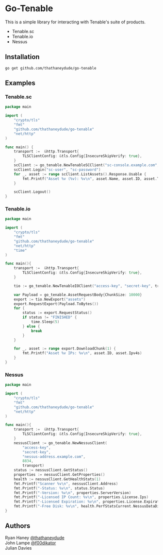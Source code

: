 # Go-Tenable

This is a simple library for interacting with Tenable's suite of products.  
* Tenable.sc
* Tenable.io
* Nessus

## Installation

    go get github.com/thathaneydude/go-tenable

## Examples

### Tenable.sc

```go
package main

import (
	"crypto/tls"
	"fmt"
	"github.com/thathaneydude/go-tenable"
	"net/http"
)

func main() {
	transport :=  &http.Transport{
		TLSClientConfig: &tls.Config{InsecureSkipVerify: true},
	}
	scClient := go_tenable.NewTenableSCClient("sc-console.example.com", transport)
	scClient.Login("sc-user", "sc-password")
	for _, asset := range scClient.ListAssets().Response.Usable {
		fmt.Printf("Asset %v (%v): %v\n", asset.Name, asset.ID, asset.Type)
	}

	scClient.Logout()
}
```

### Tenable.io
```go
package main

import (
	"crypto/tls"
	"fmt"
	"github.com/thathaneydude/go-tenable"
	"net/http"
	"time"
)

func main(){
	transport :=  &http.Transport{
		TLSClientConfig: &tls.Config{InsecureSkipVerify: true},
	}

	tio := go_tenable.NewTenableIOClient("access-key", "secret-key", transport)

	var Payload = go_tenable.AssetRequestBody{ChunkSize: 10000}
	export := tio.NewExport("assets")
	export.RequestExport(Payload.ToBytes())
	for {
		status := export.RequestStatus()
		if status != "FINISHED" {
			time.Sleep(5)
		} else {
			break
		}
	}

	for _, asset := range export.DownloadChunk(1) {
		fmt.Printf("Asset %v IPs: %v\n", asset.ID, asset.Ipv4s)
	}
}
```

### Nessus
```go
package main

import (
	"crypto/tls"
	"fmt"
	"github.com/thathaneydude/go-tenable"
	"net/http"
)

func main(){
	transport :=  &http.Transport{
		TLSClientConfig: &tls.Config{InsecureSkipVerify: true},
	}
	nessusClient := go_tenable.NewNessusClient(
		"access-key",
		"secret-key",
		"nessus-address.example.com",
		8834,
		transport)
	status := nessusClient.GetStatus()
	properties := nessusClient.GetProperties()
	health := nessusClient.GetHealthStats(1)
	fmt.Printf("Scanner %v\n", nessusClient.Address)
	fmt.Printf("-Status: %v\n", status.Status)
	fmt.Printf("-Version: %v\n", properties.ServerVersion)
	fmt.Printf("-Licensed IP Count: %v\n", properties.License.Ips)
	fmt.Printf("-Licensed Expiration: %v\n", properties.License.ExpirationDate)
	fmt.Printf("-Free Disk: %v\n", health.PerfStatsCurrent.NessusDataDiskFree)
}
```
## Authors
Ryan Haney [@thathaneydude](https://twitter.com/thathaneydude)  
John Lampe [@f00dikator](https://twitter.com/f00dikator)   
Julian Davies 